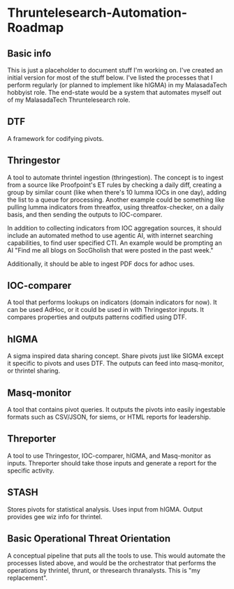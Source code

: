 # Thruntelesearch-Automation-Roadmap
## Basic info

This is just a placeholder to document stuff I'm working on. I've created an initial version for most of the stuff below. I've listed the processes that I perform regularly (or planned to implement like hIGMA) in my MalasadaTech hobbyist role. The end-state would be a system that automates myself out of my MalasadaTech Thruntelesearch role.

## DTF

A framework for codifying pivots.

## Thringestor

A tool to automate thrintel ingestion (thringestion). The concept is to ingest from a source like Proofpoint's ET rules by checking a daily diff, creating a group by similar count (like when there's 10 lumma IOCs in one day), adding the list to a queue for processing. Another example could be something like pulling lumma indicators from threatfox, using threatfox-checker, on a daily basis, and then sending the outputs to IOC-comparer.

In addition to collecting indicators from IOC aggregation sources, it should include an automated method to use agentic AI, with internet searching capabilities, to find user specified CTI. An example would be prompting an AI "Find me all blogs on SocGholish that were posted in the past week."

Additionally, it should be able to ingest PDF docs for adhoc uses.

## IOC-comparer

A tool that performs lookups on indicators (domain indicators for now). It can be used AdHoc, or it could be used in with Thringestor inputs. It compares properties and outputs patterns codified using DTF.

## hIGMA

A sigma inspired data sharing concept. Share pivots just like SIGMA except it specific to pivots and uses DTF. The outputs can feed into masq-monitor, or thrintel sharing.

## Masq-monitor

A tool that contains pivot queries. It outputs the pivots into easily ingestable formats such as CSV/JSON, for siems, or HTML reports for leadership. 

## Threporter

A tool to use Thringestor, IOC-comparer, hIGMA, and Masq-monitor as inputs. Threporter should take those inputs and generate a report for the specific activity.

## STASH

Stores pivots for statistical analysis. Uses input from hIGMA. Output provides gee wiz info for thrintel.

## Basic Operational Threat Orientation

A conceptual pipeline that puts all the tools to use. This would automate the processes listed above, and would be the orchestrator that performs the operations by thrintel, thrunt, or thresearch thranalysts. This is "my replacement".


